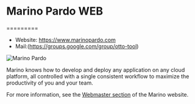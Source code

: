 # Marino Pardo WEB 
=========

-   Website: https://www.marinopardo.com
-   Mail:(https://groups.google.com/group/otto-tool)

![Marino Pardo](https://drive.google.com/open?id=0B60ZEMw_USLAYUg4ak1EMTI1RE0)

Marino knows how to develop and deploy any application on any cloud platform, all controlled with a single consistent workflow to maximize the productivity of you and your team.

For more information, see the [Webmaster section](www.marinopardo.com/urtzidiaz) of the Marino website.
